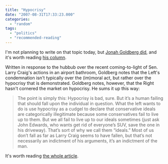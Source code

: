 ```yaml
---
title: "Hypocrisy"
date: "2007-08-31T17:33:23.000"
categories: 
  - "random"
tags: 
  - "politics"
  - "recommended-reading"
---
```


I'm not planning to write on that topic today, but [Jonah Goldberg did](http://article.nationalreview.com/?q=NjI4NWQyYTRmNDY2YjYwMzBkMjIwODI2ZWZiNjBmZDI=), and it's worth reading [his column](http://article.nationalreview.com/?q=NjI4NWQyYTRmNDY2YjYwMzBkMjIwODI2ZWZiNjBmZDI=).

Written in response to the hubbub over the recent coming-to-light of Sen. Larry Craig's actions in an airport bathroom, Goldberg notes that the Left's condemnation isn't typically over the (im)moral act, but rather over the hypocrisy that is demonstrated. Goldberg notes, however, that the Right hasn't cornered the market on hypocrisy. He sums it up this way:

> The point is simply this: Hypocrisy is bad, sure. But it’s a human failing that should fall upon the individual in question. What the left wants to do is use hypocrisy as a cudgel to declare that conservative ideals are categorically illegitimate because some conservatives fail to live up to them. But we all fail to live up to our ideals sometimes (just ask John Edwards, who wants get rid of everyone’s SUV, save the one in his driveway). That’s sort of why we call them “ideals.” Most of us don’t fall as far as Larry Craig seems to have fallen, but that’s not necessarily an indictment of his arguments, it’s an indictment of the man.

It's worth reading [the whole article](http://article.nationalreview.com/?q=NjI4NWQyYTRmNDY2YjYwMzBkMjIwODI2ZWZiNjBmZDI=).
